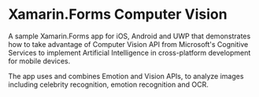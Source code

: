 # Xamarin.Forms Computer Vision

A sample Xamarin.Forms app for iOS, Android and UWP that demonstrates how to take advantage of Computer Vision API from Microsoft's Cognitive Services to implement Artificial Intelligence in cross-platform development for mobile devices.

The app uses and combines Emotion and Vision APIs, to analyze images including celebrity recognition, emotion recognition and OCR.

